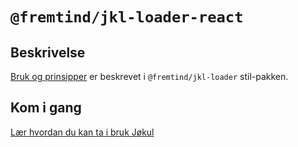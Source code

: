 # `@fremtind/jkl-loader-react`

## Beskrivelse

[Bruk og prinsipper](missing) er beskrevet i `@fremtind/jkl-loader` stil-pakken.

## Kom i gang

[Lær hvordan du kan ta i bruk Jøkul](https://fremtind.github.io/jokul/developer/getting-started/)

